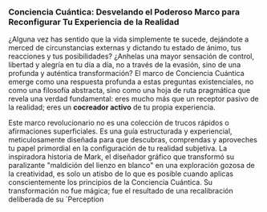 ### Conciencia Cuántica: Desvelando el Poderoso Marco para Reconfigurar Tu Experiencia de la Realidad

¿Alguna vez has sentido que la vida simplemente te sucede, dejándote a merced de circunstancias externas y dictando tu estado de ánimo, tus reacciones y tus posibilidades? ¿Anhelas una mayor sensación de control, libertad y alegría en tu día a día, no a través de la evasión, sino de una profunda y auténtica transformación? El marco de Conciencia Cuántica emerge como una respuesta profunda a estas preguntas existenciales, no como una filosofía abstracta, sino como una hoja de ruta pragmática que revela una verdad fundamental: eres mucho más que un receptor pasivo de la realidad; eres un **cocreador activo** de tu propia experiencia.

Este marco revolucionario no es una colección de trucos rápidos o afirmaciones superficiales. Es una guía estructurada y experiencial, meticulosamente diseñada para que descubras, comprendas y aproveches tu papel primordial en la configuración de tu realidad subjetiva. La inspiradora historia de Mark, el diseñador gráfico que transformó su paralizante "maldición del lienzo en blanco" en una exploración gozosa de la creatividad, es solo un atisbo de lo que es posible cuando aplicas conscientemente los principios de la Conciencia Cuántica. Su transformación no fue mágica; fue el resultado de una recalibración deliberada de su `Perception
